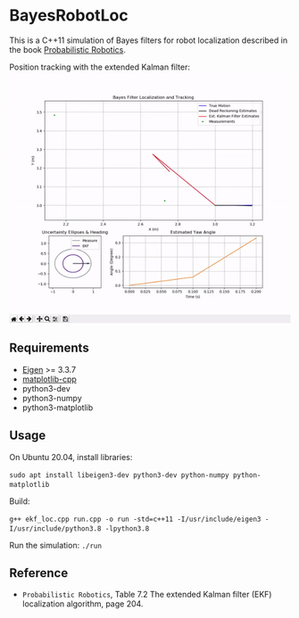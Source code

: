 # BayesRobotLoc

This is a C++11 simulation of Bayes filters for robot localization described in the book [Probabilistic Robotics](http://www.probabilistic-robotics.org/).

Position tracking with the extended Kalman filter:
<img src="./demo.gif" width=800 alt="Extended Kalman Filter Demo"></img>


Requirements
------------

* [Eigen](http://eigen.tuxfamily.org) >= 3.3.7
* [matplotlib-cpp](https://github.com/lava/matplotlib-cpp)
* python3-dev
* python3-numpy
* python3-matplotlib


Usage
-----

On Ubuntu 20.04, install libraries:

`sudo apt install libeigen3-dev python3-dev python-numpy python-matplotlib`

Build:

`g++ ekf_loc.cpp run.cpp -o run -std=c++11 -I/usr/include/eigen3 -I/usr/include/python3.8 -lpython3.8`

Run the simulation: `./run`

Reference
-------------
* `Probabilistic Robotics`, Table 7.2 The extended Kalman filter (EKF) localization algorithm, page 204.

